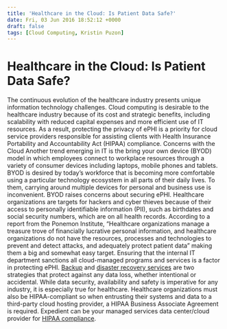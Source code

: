 ```yaml
---
title: 'Healthcare in the Cloud: Is Patient Data Safe?'
date: Fri, 03 Jun 2016 18:52:12 +0000
draft: false
tags: [Cloud Computing, Kristin Puzon]
---
```


Healthcare in the Cloud: Is Patient Data Safe?
==============================================

The continuous evolution of the healthcare industry presents unique information technology challenges. Cloud computing is desirable to the healthcare industry because of its cost and strategic benefits, including scalability with reduced capital expenses and more efficient use of IT resources. As a result, protecting the privacy of ePHI is a priority for cloud service providers responsible for assisting clients with Health Insurance Portability and Accountability Act (HIPAA) compliance. Concerns with the Cloud Another trend emerging in IT is the bring your own device (BYOD) model in which employees connect to workplace resources through a variety of consumer devices including laptops, mobile phones and tablets. BYOD is desired by today’s workforce that is becoming more comfortable using a particular technology ecosystem in all parts of their daily lives. To them, carrying around multiple devices for personal and business use is inconvenient. BYOD raises concerns about securing ePHI. Healthcare organizations are targets for hackers and cyber thieves because of their access to personally identifiable information (PII), such as birthdates and social security numbers, which are on all health records. According to a report from the Ponemon Institute, “Healthcare organizations manage a treasure trove of financially lucrative personal information, and healthcare organizations do not have the resources, processes and technologies to prevent and detect attacks, and adequately protect patient data” making them a big and somewhat easy target. Ensuring that the internal IT department sanctions all cloud-managed programs and services is a factor in protecting ePHI. [Backup](https://www.expedient.com/managed-services/backup-archiving/) and [disaster recovery services](https://www.expedient.com/managed-services/disaster-recovery/) are two strategies that protect against any data loss, whether intentional or accidental. While data security, availability and safety is imperative for any industry, it is especially true for healthcare. Healthcare organizations must also be HIPAA-compliant so when entrusting their systems and data to a third-party cloud hosting provider, a HIPAA Business Associate Agreement is required. Expedient can be your managed services data center/cloud provider for [HIPAA compliance](https://www.expedient.com/managed-services/compliance/hipaa-compliance/).